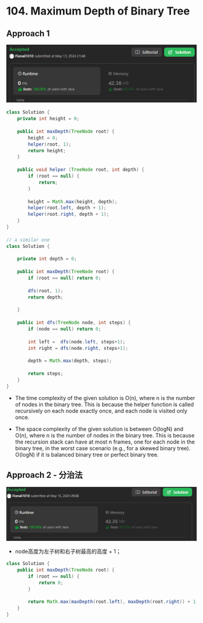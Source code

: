 # 104. Maximum Depth of Binary Tree
## Approach 1

![alt text](image.png)

```java
class Solution {
    private int height = 0;

    public int maxDepth(TreeNode root) {
        height = 0;
        helper(root, 1);
        return height;
    }

    public void helper (TreeNode root, int depth) {
        if (root == null) {
            return;
        }

        height = Math.max(height, depth);
        helper(root.left, depth + 1);
        helper(root.right, depth + 1);
    }
}

// a similar one
class Solution {

    private int depth = 0;

    public int maxDepth(TreeNode root) { 
        if (root == null) return 0;

        dfs(root, 1);
        return depth;
        
    }

    public int dfs(TreeNode node, int steps) {
        if (node == null) return 0;

        int left =  dfs(node.left, steps+1);
        int right = dfs(node.right, steps+1);

        depth = Math.max(depth, steps);

        return steps;
    }
}

```

- The time complexity of the given solution is O(n), where n is the number of nodes in the binary tree. This is because the helper function is called recursively on each node exactly once, and each node is visited only once.

- The space complexity of the given solution is between O(logN) and O(n), where n is the number of nodes in the binary tree. This is because the recursion stack can have at most n frames, one for each node in the binary tree, in the worst case scenario (e.g., for a skewed binary tree). O(logN) if it is balanced binary tree or perfect binary tree.

## Approach 2 - 分治法

![alt text](image-4.png)

- node高度为左子树和右子树最高的高度 + 1；

```java
class Solution {
    public int maxDepth(TreeNode root) {
        if (root == null) {
            return 0;
        }

        return Math.max(maxDepth(root.left), maxDepth(root.right)) + 1;
    }
}
```